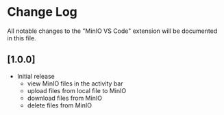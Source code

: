 # Change Log

All notable changes to the "MinIO VS Code" extension will be documented in this file.

## [1.0.0]
- Initial release
  - view MinIO files in the activity bar
  - upload files from local file to MinIO
  - download files from MinIO
  - delete files from MinIO
